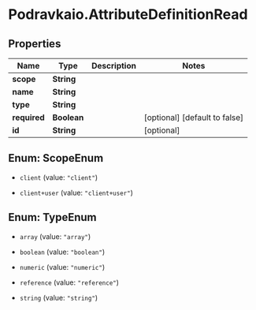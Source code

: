 # Podravkaio.AttributeDefinitionRead

## Properties
Name | Type | Description | Notes
------------ | ------------- | ------------- | -------------
**scope** | **String** |  | 
**name** | **String** |  | 
**type** | **String** |  | 
**required** | **Boolean** |  | [optional] [default to false]
**id** | **String** |  | [optional] 


<a name="ScopeEnum"></a>
## Enum: ScopeEnum


* `client` (value: `"client"`)

* `client+user` (value: `"client+user"`)




<a name="TypeEnum"></a>
## Enum: TypeEnum


* `array` (value: `"array"`)

* `boolean` (value: `"boolean"`)

* `numeric` (value: `"numeric"`)

* `reference` (value: `"reference"`)

* `string` (value: `"string"`)




